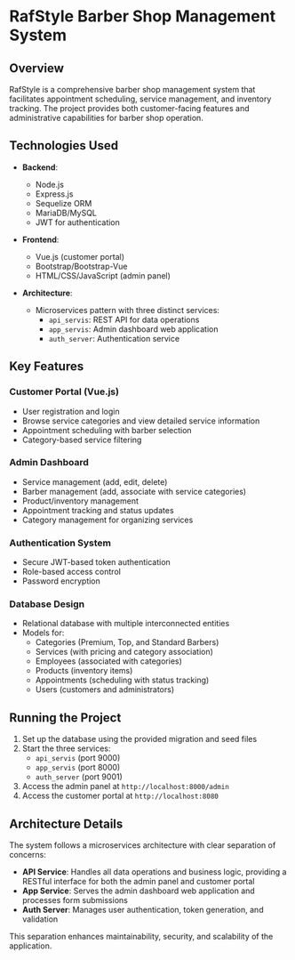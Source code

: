 # RafStyle Barber Shop Management System

## Overview

RafStyle is a comprehensive barber shop management system that facilitates appointment scheduling, service management, and inventory tracking. The project provides both customer-facing features and administrative capabilities for barber shop operation.

## Technologies Used

- **Backend**:
  - Node.js
  - Express.js
  - Sequelize ORM
  - MariaDB/MySQL
  - JWT for authentication

- **Frontend**:
  - Vue.js (customer portal)
  - Bootstrap/Bootstrap-Vue
  - HTML/CSS/JavaScript (admin panel)

- **Architecture**:
  - Microservices pattern with three distinct services:
    - `api_servis`: REST API for data operations
    - `app_servis`: Admin dashboard web application
    - `auth_server`: Authentication service

## Key Features

### Customer Portal (Vue.js)
- User registration and login
- Browse service categories and view detailed service information
- Appointment scheduling with barber selection
- Category-based service filtering

### Admin Dashboard
- Service management (add, edit, delete)
- Barber management (add, associate with service categories)
- Product/inventory management
- Appointment tracking and status updates
- Category management for organizing services

### Authentication System
- Secure JWT-based token authentication
- Role-based access control
- Password encryption

### Database Design
- Relational database with multiple interconnected entities
- Models for:
  - Categories (Premium, Top, and Standard Barbers)
  - Services (with pricing and category association)
  - Employees (associated with categories)
  - Products (inventory items)
  - Appointments (scheduling with status tracking)
  - Users (customers and administrators)

## Running the Project

1. Set up the database using the provided migration and seed files
2. Start the three services:
   - `api_servis` (port 9000)
   - `app_servis` (port 8000)
   - `auth_server` (port 9001)
3. Access the admin panel at `http://localhost:8000/admin`
4. Access the customer portal at `http://localhost:8080`

## Architecture Details

The system follows a microservices architecture with clear separation of concerns:

- **API Service**: Handles all data operations and business logic, providing a RESTful interface for both the admin panel and customer portal
- **App Service**: Serves the admin dashboard web application and processes form submissions
- **Auth Server**: Manages user authentication, token generation, and validation

This separation enhances maintainability, security, and scalability of the application.
